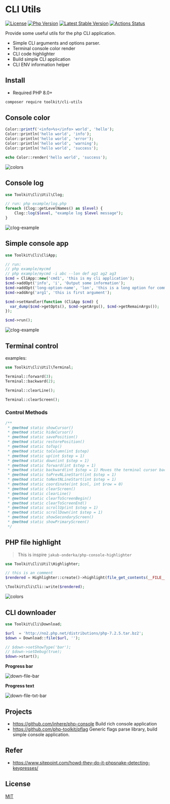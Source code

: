 # CLI Utils

[![License](https://img.shields.io/packagist/l/toolkit/cli-utils.svg?style=flat-square)](LICENSE)
[![Php Version](https://img.shields.io/badge/php-%3E=8.0.0-brightgreen.svg?maxAge=2592000)](https://packagist.org/packages/toolkit/cli-utils)
[![Latest Stable Version](http://img.shields.io/packagist/v/toolkit/cli-utils.svg)](https://packagist.org/packages/toolkit/cli-utils)
[![Actions Status](https://github.com/php-toolkit/cli-utils/workflows/Unit-tests/badge.svg)](https://github.com/php-toolkit/cli-utils/actions)

Provide some useful utils for the php CLI application. 

- Simple CLI arguments and options parser.
- Terminal console color render
- CLI code highlighter
- Build simple CLI application
- CLI ENV information helper

## Install

- Required PHP 8.0+

```bash
composer require toolkit/cli-utils
```

## Console color

```php
Color::printf('<info>%s</info> world', 'hello');
Color::println('hello world', 'info');
Color::println('hello world', 'error');
Color::println('hello world', 'warning');
Color::println('hello world', 'success');

echo Color::render('hello world', 'success');
```

![colors](example/images/color-styles.png)

## Console log

```php
use Toolkit\Cli\Util\Clog;

// run: php example/log.php
foreach (Clog::getLevelNames() as $level) {
    Clog::log($level, "example log $level message");
}

```

![clog-example](example/images/clog-example.png)

## Simple console app

```php
use Toolkit\Cli\CliApp;

// run:
// php example/mycmd
// php example/mycmd -i abc --lon def ag1 ag2 ag3
$cmd = CliApp::new('cmd1', 'this is my cli application');
$cmd->addOpt('info', 'i', 'Output some information');
$cmd->addOpt('long-option-name', 'lon', 'this is a long option for command');
$cmd->addArg('arg1', 'this is first argument');

$cmd->setHandler(function (CliApp $cmd) {
  var_dump($cmd->getOpts(), $cmd->getArgs(), $cmd->getRemainArgs());
});

$cmd->run();
```

![clog-example](example/images/cli-app.png)

## Terminal control

examples:

```php
use Toolkit\Cli\Util\Terminal;

Terminal::forward(3);
Terminal::backward(2);

Terminal::clearLine();

Terminal::clearScreen();
```

### Control Methods

```php
/**
 * @method static showCursor()
 * @method static hideCursor()
 * @method static savePosition()
 * @method static restorePosition()
 * @method static toTop()
 * @method static toColumn(int $step)
 * @method static up(int $step = 1)
 * @method static down(int $step = 1)
 * @method static forward(int $step = 1)
 * @method static backward(int $step = 1) Moves the terminal cursor backward
 * @method static toPrevNLineStart(int $step = 1)
 * @method static toNextNLineStart(int $step = 1)
 * @method static coordinate(int $col, int $row = 0)
 * @method static clearScreen()
 * @method static clearLine()
 * @method static clearToScreenBegin()
 * @method static clearToScreenEnd()
 * @method static scrollUp(int $step = 1)
 * @method static scrollDown(int $step = 1)
 * @method static showSecondaryScreen()
 * @method static showPrimaryScreen()
 */
```

## PHP file highlight

> This is inspire `jakub-onderka/php-console-highlighter`

```php
use Toolkit\Cli\Util\Highlighter;

// this is an comment
$rendered = Highlighter::create()->highlight(file_get_contents(__FILE__));

\Toolkit\Cli\Cli::write($rendered);
```

![colors](example/cli-php-file-highlight.png)

## CLI downloader

```php
use Toolkit\Cli\Download;

$url  = 'http://no2.php.net/distributions/php-7.2.5.tar.bz2';
$down = Download::file($url, '');

// $down->setShowType('bar');
// $down->setDebug(true);
$down->start();
```

**Progress bar**

![down-file-bar](./example/down-file-bar.jpg)

**Progress text**

![down-file-txt-bar](./example/down-file-txt-bar.jpg)

## Projects 

- https://github.com/inhere/php-console Build rich console application
- https://github.com/php-toolkit/pflag Generic flags parse library, build simple console application.

## Refer

- https://www.sitepoint.com/howd-they-do-it-phpsnake-detecting-keypresses/

## License

[MIT](LICENSE)
